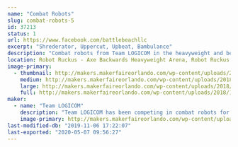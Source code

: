 ```yaml
---
name: "Combat Robots"
slug: combat-robots-5
id: 37213
status: 1
url: https://www.facebook.com/battlebeachllc
excerpt: "Shrederator, Uppercut, Upbeat, Bambulance"
description: "Combat robots from Team LOGICOM in the heavyweight and beetleweight weight classes."
location: Robot Ruckus - Axe Backwards Heavyweight Arena, Robot Ruckus - Small Arena
image-primary:
  - thumbnail: http://makers.makerfaireorlando.com/wp-content/uploads/2018/11/Shred-150x150.jpg
    medium: http://makers.makerfaireorlando.com/wp-content/uploads/2018/11/Shred-300x216.jpg
    large: http://makers.makerfaireorlando.com/wp-content/uploads/2018/11/Shred.jpg
    full: http://makers.makerfaireorlando.com/wp-content/uploads/2018/11/Shred.jpg
maker:
  - name: "Team LOGICOM"
    description: "Team LOGICOM has been competing in combat robots for almost 20 years. You may have seen our robot, Captain Shrederator, on Discovery Channel's \"Battlebots.\" You may have seen our other robot, Shrederator Tiger Claw, on Youku's \"This is Fighting Robots!\""
    image-primary: http://makers.makerfaireorlando.com/wp-content/uploads/2018/10/makers-faire-orlando-2018-1024x424.jpg
last-modified-db: "2019-11-06 17:22:07"
last-exported: "2020-05-07 09:56:27"
---
```

